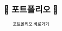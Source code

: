 <div align="center">
  <h1>🙂 포트폴리오 🙂</h1>
  <a href="https://www.notion.so/bcf1e5f172f64ef1a079c34829bb09a6?pvs=4">포트폴리오 바로가기</a>
</div>
